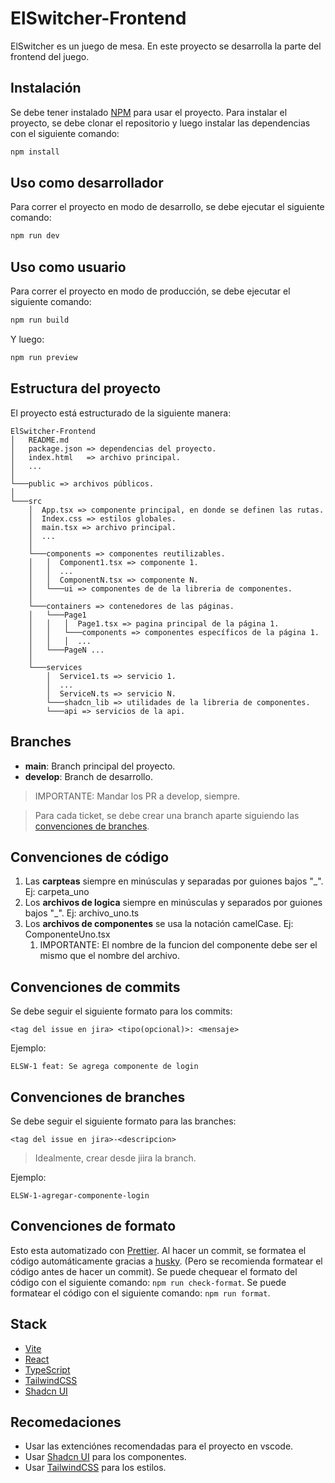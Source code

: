 # ElSwitcher-Frontend

ElSwitcher es un juego de mesa. En este proyecto se desarrolla la parte del frontend del juego.

## Instalación

Se debe tener instalado [NPM](https://www.npmjs.com/) para usar el proyecto.
Para instalar el proyecto, se debe clonar el repositorio y luego instalar las dependencias con el siguiente comando:

```bash
npm install
```

## Uso como desarrollador

Para correr el proyecto en modo de desarrollo, se debe ejecutar el siguiente comando:

```bash
npm run dev
```

<!-- Completar ... -->

## Uso como usuario

Para correr el proyecto en modo de producción, se debe ejecutar el siguiente comando:

```bash
npm run build
```

Y luego:

```bash
npm run preview
```

## Estructura del proyecto

El proyecto está estructurado de la siguiente manera:

```
ElSwitcher-Frontend
│   README.md
│   package.json => dependencias del proyecto.
│   index.html   => archivo principal.
│   ...
│
└───public => archivos públicos.
│
└───src
    │  App.tsx => componente principal, en donde se definen las rutas.
    │  Index.css => estilos globales.
    │  main.tsx => archivo principal.
    │  ...
    │
    └───components => componentes reutilizables.
    │   │  Component1.tsx => componente 1.
    │   │  ...
    │   │  ComponentN.tsx => componente N.
    │   └───ui => componentes de de la libreria de componentes.
    │
    └───containers => contenedores de las páginas.
    │   └───Page1
    │   │   │  Page1.tsx => pagina principal de la página 1.
    │   │   └───components => componentes específicos de la página 1.
    │   │   │  ...
    │   └───PageN ...
    │
    └───services
        │  Service1.ts => servicio 1.
        │  ...
        │  ServiceN.ts => servicio N.
        └───shadcn_lib => utilidades de la libreria de componentes.
        └───api => servicios de la api.
```

## Branches

-   **main**: Branch principal del proyecto.
-   **develop**: Branch de desarrollo.

> IMPORTANTE: Mandar los PR a develop, siempre.

> Para cada ticket, se debe crear una branch aparte siguiendo las [convenciones de branches](#convenciones-de-branches).

## Convenciones de código

1. Las **carpteas** siempre en minúsculas y separadas por guiones bajos "\_". Ej: carpeta_uno
2. Los **archivos de logica** siempre en minúsculas y separados por guiones bajos "\_". Ej: archivo_uno.ts
3. Los **archivos de componentes** se usa la notación camelCase. Ej: ComponenteUno.tsx
    1. IMPORTANTE: El nombre de la funcion del componente debe ser el mismo que el nombre del archivo.

## Convenciones de commits

Se debe seguir el siguiente formato para los commits:

```
<tag del issue en jira> <tipo(opcional)>: <mensaje>
```

Ejemplo:

```
ELSW-1 feat: Se agrega componente de login
```

## Convenciones de branches

Se debe seguir el siguiente formato para las branches:

```
<tag del issue en jira>-<descripcion>
```

> Idealmente, crear desde jiira la branch.

Ejemplo:

```
ELSW-1-agregar-componente-login
```

## Convenciones de formato

Esto esta automatizado con [Prettier](https://prettier.io/). Al hacer un commit, se formatea el código automáticamente gracias a [husky](https://typicode.github.io/husky/#/). (Pero se recomienda formatear el código antes de hacer un commit).
Se puede chequear el formato del código con el siguiente comando: `npm run check-format`.
Se puede formatear el código con el siguiente comando: `npm run format`.

## Stack

-   [Vite](https://vitejs.dev/)
-   [React](https://es.reactjs.org/)
-   [TypeScript](https://www.typescriptlang.org/)
-   [TailwindCSS](https://tailwindcss.com/)
-   [Shadcn UI](https://ui.shadcn.com/)

## Recomedaciones

-   Usar las extenciónes recomendadas para el proyecto en vscode.
-   Usar [Shadcn UI](https://ui.shadcn.com/) para los componentes.
-   Usar [TailwindCSS](https://tailwindcss.com/) para los estilos.
